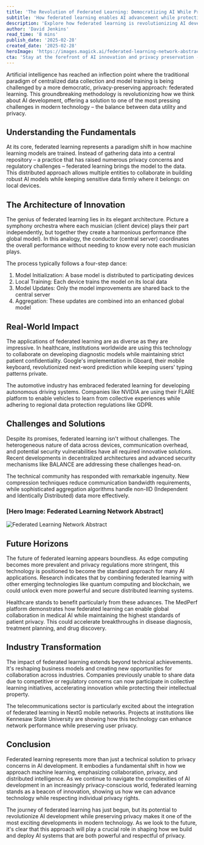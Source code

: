 ```yaml
---
title: 'The Revolution of Federated Learning: Democratizing AI While Preserving Privacy'
subtitle: 'How federated learning enables AI advancement while protecting data privacy'
description: 'Explore how federated learning is revolutionizing AI development by enabling collaborative model training while preserving data privacy. This innovative approach brings AI models to the data instead of centralizing sensitive information, opening new possibilities in healthcare, automotive, and telecommunications sectors while addressing critical privacy concerns.'
author: 'David Jenkins'
read_time: '8 mins'
publish_date: '2025-02-28'
created_date: '2025-02-28'
heroImage: 'https://images.magick.ai/federated-learning-network-abstract.jpg'
cta: 'Stay at the forefront of AI innovation and privacy preservation - follow us on LinkedIn for the latest updates on federated learning and other groundbreaking technologies shaping our digital future.'
---
```


Artificial intelligence has reached an inflection point where the traditional paradigm of centralized data collection and model training is being challenged by a more democratic, privacy-preserving approach: federated learning. This groundbreaking methodology is revolutionizing how we think about AI development, offering a solution to one of the most pressing challenges in modern technology – the balance between data utility and privacy.

## Understanding the Fundamentals

At its core, federated learning represents a paradigm shift in how machine learning models are trained. Instead of gathering data into a central repository – a practice that has raised numerous privacy concerns and regulatory challenges – federated learning brings the model to the data. This distributed approach allows multiple entities to collaborate in building robust AI models while keeping sensitive data firmly where it belongs: on local devices.

## The Architecture of Innovation

The genius of federated learning lies in its elegant architecture. Picture a symphony orchestra where each musician (client device) plays their part independently, but together they create a harmonious performance (the global model). In this analogy, the conductor (central server) coordinates the overall performance without needing to know every note each musician plays.

The process typically follows a four-step dance:

1. Model Initialization: A base model is distributed to participating devices
2. Local Training: Each device trains the model on its local data
3. Model Updates: Only the model improvements are shared back to the central server
4. Aggregation: These updates are combined into an enhanced global model

## Real-World Impact

The applications of federated learning are as diverse as they are impressive. In healthcare, institutions worldwide are using this technology to collaborate on developing diagnostic models while maintaining strict patient confidentiality. Google's implementation in Gboard, their mobile keyboard, revolutionized next-word prediction while keeping users' typing patterns private.

The automotive industry has embraced federated learning for developing autonomous driving systems. Companies like NVIDIA are using their FLARE platform to enable vehicles to learn from collective experiences while adhering to regional data protection regulations like GDPR.

## Challenges and Solutions

Despite its promises, federated learning isn't without challenges. The heterogeneous nature of data across devices, communication overhead, and potential security vulnerabilities have all required innovative solutions. Recent developments in decentralized architectures and advanced security mechanisms like BALANCE are addressing these challenges head-on.

The technical community has responded with remarkable ingenuity. New compression techniques reduce communication bandwidth requirements, while sophisticated aggregation algorithms handle non-IID (Independent and Identically Distributed) data more effectively.

### [Hero Image: Federated Learning Network Abstract]
![Federated Learning Network Abstract](https://images.magick.ai/federated-learning-network-abstract.jpg)

## Future Horizons

The future of federated learning appears boundless. As edge computing becomes more prevalent and privacy regulations more stringent, this technology is positioned to become the standard approach for many AI applications. Research indicates that by combining federated learning with other emerging technologies like quantum computing and blockchain, we could unlock even more powerful and secure distributed learning systems.

Healthcare stands to benefit particularly from these advances. The MedPerf platform demonstrates how federated learning can enable global collaboration in medical AI while maintaining the highest standards of patient privacy. This could accelerate breakthroughs in disease diagnosis, treatment planning, and drug discovery.

## Industry Transformation

The impact of federated learning extends beyond technical achievements. It's reshaping business models and creating new opportunities for collaboration across industries. Companies previously unable to share data due to competitive or regulatory concerns can now participate in collective learning initiatives, accelerating innovation while protecting their intellectual property.

The telecommunications sector is particularly excited about the integration of federated learning in NextG mobile networks. Projects at institutions like Kennesaw State University are showing how this technology can enhance network performance while preserving user privacy.

## Conclusion

Federated learning represents more than just a technical solution to privacy concerns in AI development. It embodies a fundamental shift in how we approach machine learning, emphasizing collaboration, privacy, and distributed intelligence. As we continue to navigate the complexities of AI development in an increasingly privacy-conscious world, federated learning stands as a beacon of innovation, showing us how we can advance technology while respecting individual privacy rights.

The journey of federated learning has just begun, but its potential to revolutionize AI development while preserving privacy makes it one of the most exciting developments in modern technology. As we look to the future, it's clear that this approach will play a crucial role in shaping how we build and deploy AI systems that are both powerful and respectful of privacy.